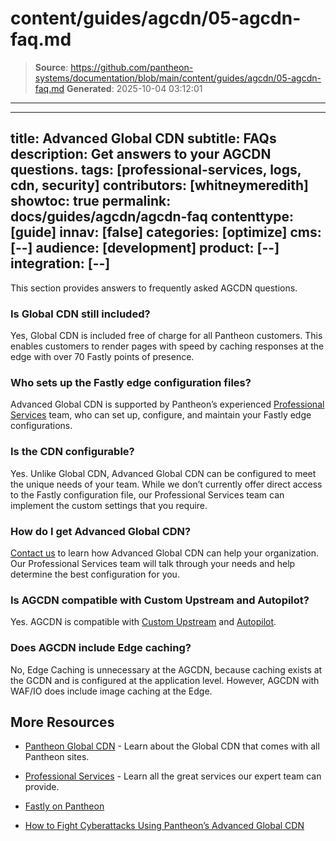 # content/guides/agcdn/05-agcdn-faq.md

> **Source**: https://github.com/pantheon-systems/documentation/blob/main/content/guides/agcdn/05-agcdn-faq.md
> **Generated**: 2025-10-04 03:12:01

---

---
title: Advanced Global CDN
subtitle: FAQs
description: Get answers to your AGCDN questions.
tags: [professional-services, logs, cdn, security]
contributors: [whitneymeredith]
showtoc: true
permalink: docs/guides/agcdn/agcdn-faq
contenttype: [guide]
innav: [false]
categories: [optimize]
cms: [--]
audience: [development]
product: [--]
integration: [--]
---

This section provides answers to frequently asked AGCDN questions.

### Is Global CDN still included?

Yes, Global CDN is included free of charge for all Pantheon customers. This enables customers to render pages with speed by caching responses at the edge with over 70 Fastly points of presence.

### Who sets up the Fastly edge configuration files?

Advanced Global CDN is supported by Pantheon’s experienced [Professional Services](/guides/professional-services) team, who can set up, configure, and maintain your Fastly edge configurations.

### Is the CDN configurable?

Yes. Unlike Global CDN, Advanced Global CDN can be configured to meet the unique needs of your team. While we don’t currently offer direct access to the Fastly configuration file, our Professional Services team can implement the custom settings that you require.

### How do I get Advanced Global CDN?

[Contact us](https://pantheon.io/contact?docs) to learn how Advanced Global CDN can help your organization. Our Professional Services team will talk through your needs and help determine the best configuration for you.

### Is AGCDN compatible with Custom Upstream and Autopilot?

Yes. AGCDN is compatible with [Custom Upstream](/guides/custom-upstream) and [Autopilot](/guides/autopilot).

### Does AGCDN include Edge caching?

No, Edge Caching is unnecessary at the AGCDN, because caching exists at the GCDN and is configured at the application level. However, AGCDN with WAF/IO does include image caching at the Edge.

## More Resources

- [Pantheon Global CDN](/guides/global-cdn) - Learn about the Global CDN that comes with all Pantheon sites.

- [Professional Services](/guides/professional-services) - Learn all the great services our expert team can provide.

- [Fastly on Pantheon](/guides/fastly-pantheon)

- [How to Fight Cyberattacks Using Pantheon’s Advanced Global CDN](https://pantheon.io/blog/fight-cyberattacks-advanced-global-cdn)

